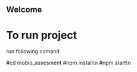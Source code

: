 ## Welcome 

# To run project 

run following comand

#cd mobio_assesment
#npm install\n
#npm start\n




